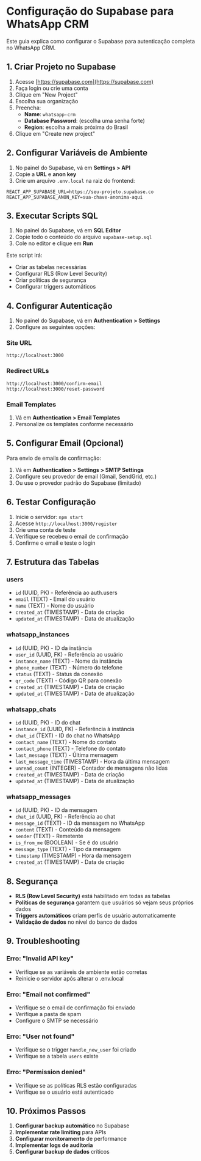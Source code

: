 # Configuração do Supabase para WhatsApp CRM

Este guia explica como configurar o Supabase para autenticação completa no WhatsApp CRM.

## 1. Criar Projeto no Supabase

1. Acesse [https://supabase.com](https://supabase.com)
2. Faça login ou crie uma conta
3. Clique em "New Project"
4. Escolha sua organização
5. Preencha:
   - **Name**: `whatsapp-crm`
   - **Database Password**: (escolha uma senha forte)
   - **Region**: escolha a mais próxima do Brasil
6. Clique em "Create new project"

## 2. Configurar Variáveis de Ambiente

1. No painel do Supabase, vá em **Settings > API**
2. Copie a **URL** e **anon key**
3. Crie um arquivo `.env.local` na raiz do frontend:

```env
REACT_APP_SUPABASE_URL=https://seu-projeto.supabase.co
REACT_APP_SUPABASE_ANON_KEY=sua-chave-anonima-aqui
```

## 3. Executar Scripts SQL

1. No painel do Supabase, vá em **SQL Editor**
2. Copie todo o conteúdo do arquivo `supabase-setup.sql`
3. Cole no editor e clique em **Run**

Este script irá:
- Criar as tabelas necessárias
- Configurar RLS (Row Level Security)
- Criar políticas de segurança
- Configurar triggers automáticos

## 4. Configurar Autenticação

1. No painel do Supabase, vá em **Authentication > Settings**
2. Configure as seguintes opções:

### **Site URL**
```
http://localhost:3000
```

### **Redirect URLs**
```
http://localhost:3000/confirm-email
http://localhost:3000/reset-password
```

### **Email Templates**
1. Vá em **Authentication > Email Templates**
2. Personalize os templates conforme necessário

## 5. Configurar Email (Opcional)

Para envio de emails de confirmação:

1. Vá em **Authentication > Settings > SMTP Settings**
2. Configure seu provedor de email (Gmail, SendGrid, etc.)
3. Ou use o provedor padrão do Supabase (limitado)

## 6. Testar Configuração

1. Inicie o servidor: `npm start`
2. Acesse `http://localhost:3000/register`
3. Crie uma conta de teste
4. Verifique se recebeu o email de confirmação
5. Confirme o email e teste o login

## 7. Estrutura das Tabelas

### **users**
- `id` (UUID, PK) - Referência ao auth.users
- `email` (TEXT) - Email do usuário
- `name` (TEXT) - Nome do usuário
- `created_at` (TIMESTAMP) - Data de criação
- `updated_at` (TIMESTAMP) - Data de atualização

### **whatsapp_instances**
- `id` (UUID, PK) - ID da instância
- `user_id` (UUID, FK) - Referência ao usuário
- `instance_name` (TEXT) - Nome da instância
- `phone_number` (TEXT) - Número do telefone
- `status` (TEXT) - Status da conexão
- `qr_code` (TEXT) - Código QR para conexão
- `created_at` (TIMESTAMP) - Data de criação
- `updated_at` (TIMESTAMP) - Data de atualização

### **whatsapp_chats**
- `id` (UUID, PK) - ID do chat
- `instance_id` (UUID, FK) - Referência à instância
- `chat_id` (TEXT) - ID do chat no WhatsApp
- `contact_name` (TEXT) - Nome do contato
- `contact_phone` (TEXT) - Telefone do contato
- `last_message` (TEXT) - Última mensagem
- `last_message_time` (TIMESTAMP) - Hora da última mensagem
- `unread_count` (INTEGER) - Contador de mensagens não lidas
- `created_at` (TIMESTAMP) - Data de criação
- `updated_at` (TIMESTAMP) - Data de atualização

### **whatsapp_messages**
- `id` (UUID, PK) - ID da mensagem
- `chat_id` (UUID, FK) - Referência ao chat
- `message_id` (TEXT) - ID da mensagem no WhatsApp
- `content` (TEXT) - Conteúdo da mensagem
- `sender` (TEXT) - Remetente
- `is_from_me` (BOOLEAN) - Se é do usuário
- `message_type` (TEXT) - Tipo da mensagem
- `timestamp` (TIMESTAMP) - Hora da mensagem
- `created_at` (TIMESTAMP) - Data de criação

## 8. Segurança

- **RLS (Row Level Security)** está habilitado em todas as tabelas
- **Políticas de segurança** garantem que usuários só vejam seus próprios dados
- **Triggers automáticos** criam perfis de usuário automaticamente
- **Validação de dados** no nível do banco de dados

## 9. Troubleshooting

### Erro: "Invalid API key"
- Verifique se as variáveis de ambiente estão corretas
- Reinicie o servidor após alterar o .env.local

### Erro: "Email not confirmed"
- Verifique se o email de confirmação foi enviado
- Verifique a pasta de spam
- Configure o SMTP se necessário

### Erro: "User not found"
- Verifique se o trigger `handle_new_user` foi criado
- Verifique se a tabela `users` existe

### Erro: "Permission denied"
- Verifique se as políticas RLS estão configuradas
- Verifique se o usuário está autenticado

## 10. Próximos Passos

1. **Configurar backup automático** no Supabase
2. **Implementar rate limiting** para APIs
3. **Configurar monitoramento** de performance
4. **Implementar logs de auditoria**
5. **Configurar backup de dados** críticos
